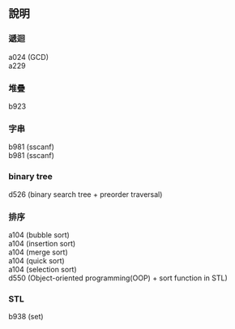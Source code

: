 ﻿## 說明

### 遞迴  
a024 (GCD)  
a229  


### 堆疊
b923  


### 字串
b981 (sscanf)  
b981 (sscanf)  


### binary tree
d526 (binary search tree + preorder traversal)  


### 排序
a104 (bubble sort)  
a104 (insertion sort)  
a104 (merge sort)  
a104 (quick sort)  
a104 (selection sort)  
d550 (Object-oriented programming(OOP) + sort function in STL)  


### STL
b938 (set)  
